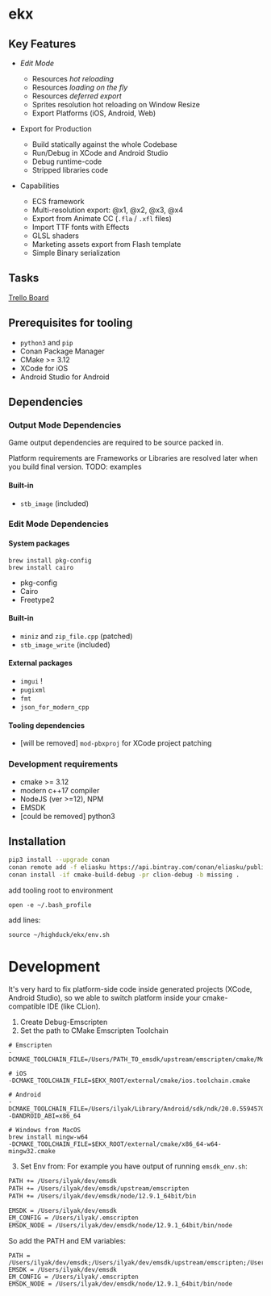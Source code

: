 # ekx

## Key Features

- *Edit Mode* 
    - Resources *hot reloading*
    - Resources *loading on the fly*
    - Resources *deferred export*
    - Sprites resolution hot reloading on Window Resize
    - Export Platforms (iOS, Android, Web)

- Export for Production
    - Build statically against the whole Codebase
    - Run/Debug in XCode and Android Studio
    - Debug runtime-code
    - Stripped libraries code
    
- Capabilities
    - ECS framework
    - Multi-resolution export: @x1, @x2, @x3, @x4
    - Export from Animate CC (`.fla` / `.xfl` files)
    - Import TTF fonts with Effects
    - GLSL shaders
    - Marketing assets export from Flash template
    - Simple Binary serialization

## Tasks

[Trello Board](https://trello.com/b/MW9eYAOA/ekx)

## Prerequisites for tooling

- `python3` and `pip`
- Conan Package Manager
- CMake >= 3.12
- XCode for iOS
- Android Studio for Android

## Dependencies

### Output Mode Dependencies

Game output dependencies are required to be source packed in.

Platform requirements are Frameworks or Libraries are resolved later when you build final version.
 TODO: examples   

#### Built-in
- `stb_image` (included)

### Edit Mode Dependencies

#### System packages

```
brew install pkg-config
brew install cairo
```

- pkg-config
- Cairo
- Freetype2

#### Built-in
- `miniz` and `zip_file.cpp` (patched)
- `stb_image_write` (included)

#### External packages
- `imgui` !
- `pugixml`
- `fmt`
- `json_for_modern_cpp`

#### Tooling dependencies
- [will be removed] `mod-pbxproj` for XCode project patching

### Development requirements

- cmake >= 3.12
- modern c++17 compiler
- NodeJS (ver >=12), NPM
- EMSDK
- [could be removed] python3

## Installation

```bash
pip3 install --upgrade conan
conan remote add -f eliasku https://api.bintray.com/conan/eliasku/public-conan
conan install -if cmake-build-debug -pr clion-debug -b missing .
```

add tooling root to environment
```
open -e ~/.bash_profile
```

add lines:
```
source ~/highduck/ekx/env.sh
```

# Development

It's very hard to fix platform-side code inside generated projects (XCode, Android Studio), so
we able to switch platform inside your cmake-compatible IDE (like CLion).

1. Create Debug-Emscripten
2. Set the path to CMake Emscripten Toolchain

```shell script
# Emscripten
-DCMAKE_TOOLCHAIN_FILE=/Users/PATH_TO_emsdk/upstream/emscripten/cmake/Modules/Platform/Emscripten.cmake

# iOS
-DCMAKE_TOOLCHAIN_FILE=$EKX_ROOT/external/cmake/ios.toolchain.cmake

# Android
-DCMAKE_TOOLCHAIN_FILE=/Users/ilyak/Library/Android/sdk/ndk/20.0.5594570/build/cmake/android.toolchain.cmake -DANDROID_ABI=x86_64

# Windows from MacOS
brew install mingw-w64
-DCMAKE_TOOLCHAIN_FILE=$EKX_ROOT/external/cmake/x86_64-w64-mingw32.cmake
```

3. Set Env from:
    For example you have output of running `emsdk_env.sh`:
```sh
PATH += /Users/ilyak/dev/emsdk
PATH += /Users/ilyak/dev/emsdk/upstream/emscripten
PATH += /Users/ilyak/dev/emsdk/node/12.9.1_64bit/bin

EMSDK = /Users/ilyak/dev/emsdk
EM_CONFIG = /Users/ilyak/.emscripten
EMSDK_NODE = /Users/ilyak/dev/emsdk/node/12.9.1_64bit/bin/node
```
So add the PATH and EM variables:

```
PATH = /Users/ilyak/dev/emsdk;/Users/ilyak/dev/emsdk/upstream/emscripten;/Users/ilyak/dev/emsdk/node/12.9.1_64bit/bin;$PATH
EMSDK = /Users/ilyak/dev/emsdk
EM_CONFIG = /Users/ilyak/.emscripten
EMSDK_NODE = /Users/ilyak/dev/emsdk/node/12.9.1_64bit/bin/node
```
